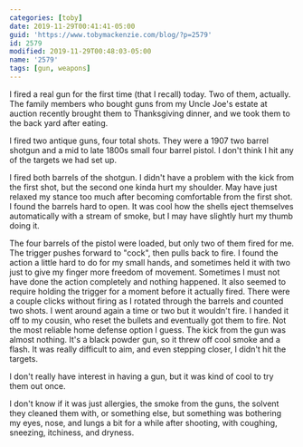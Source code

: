 ```yaml
---
categories: [toby]
date: 2019-11-29T00:41:41-05:00
guid: 'https://www.tobymackenzie.com/blog/?p=2579'
id: 2579
modified: 2019-11-29T00:48:03-05:00
name: '2579'
tags: [gun, weapons]
---
```


I fired a real gun for the first time (that I recall) today.<!--more-->  Two of them, actually.  The family members who bought guns from my Uncle Joe's estate at auction recently brought them to Thanksgiving dinner, and we took them to the back yard after eating.

I fired two antique guns, four total shots.  They were a 1907 two barrel shotgun and a mid to late 1800s small four barrel pistol.  I don't think I hit any of the targets we had set up.

I fired both barrels of the shotgun.  I didn't have a problem with the kick from the first shot, but the second one kinda hurt my shoulder.  May have just relaxed my stance too much after becoming comfortable from the first shot.  I found the barrels hard to open.  It was cool how the shells eject themselves automatically with a stream of smoke, but I may have slightly hurt my thumb doing it.

The four barrels of the pistol were loaded, but only two of them fired for me.  The trigger pushes forward to "cock", then pulls back to fire.  I found the action a little hard to do for my small hands, and sometimes held it with two just to give my finger more freedom of movement.  Sometimes I must not have done the action completely and nothing happened.  It also seemed to require holding the trigger for a moment before it actually fired.  There were a couple clicks without firing as I rotated through the barrels and counted two shots.  I went around again a time or two but it wouldn't fire.  I handed it off to my cousin, who reset the bullets and eventually got them to fire.  Not the most reliable home defense option I guess.  The kick from the gun was almost nothing.  It's a black powder gun, so it threw off cool smoke and a flash.  It was really difficult to aim, and even stepping closer, I didn't hit the targets.

I don't really have interest in having a gun, but it was kind of cool to try them out once.

I don't know if it was just allergies, the smoke from the guns, the solvent they cleaned them with, or something else, but something was bothering my eyes, nose, and lungs a bit for a while after shooting, with coughing, sneezing, itchiness, and dryness.
